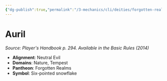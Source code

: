 ```yaml
---
{"dg-publish":true,"permalink":"/3-mechanics/cli/deities/forgotten-realms-auril/","tags":["ttrpg-cli/compendium/src/5e/phb","ttrpg-cli/deity/forgotten-realms","ttrpg-cli/domain/nature","ttrpg-cli/domain/tempest"],"noteIcon":""}
---
```


# Auril
*Source: Player's Handbook p. 294. Available in the Basic Rules (2014)* 

- **Alignment**: Neutral Evil
- **Domains**: Nature, Tempest
- **Pantheon**: Forgotten Realms
- **Symbol**: Six-pointed snowflake